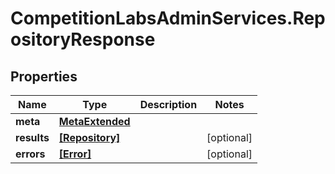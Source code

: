 # CompetitionLabsAdminServices.RepositoryResponse

## Properties

Name | Type | Description | Notes
------------ | ------------- | ------------- | -------------
**meta** | [**MetaExtended**](MetaExtended.md) |  | 
**results** | [**[Repository]**](Repository.md) |  | [optional] 
**errors** | [**[Error]**](Error.md) |  | [optional] 


